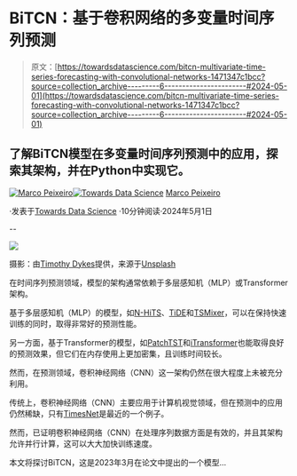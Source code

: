 # BiTCN：基于卷积网络的多变量时间序列预测

> 原文：[https://towardsdatascience.com/bitcn-multivariate-time-series-forecasting-with-convolutional-networks-1471347c1bcc?source=collection_archive---------6-----------------------#2024-05-01](https://towardsdatascience.com/bitcn-multivariate-time-series-forecasting-with-convolutional-networks-1471347c1bcc?source=collection_archive---------6-----------------------#2024-05-01)

## 了解BiTCN模型在多变量时间序列预测中的应用，探索其架构，并在Python中实现它。

[](https://medium.com/@marcopeixeiro?source=post_page---byline--1471347c1bcc--------------------------------)[![Marco Peixeiro](../Images/7cf0a81d87281d35ff47f51e3026a3e9.png)](https://medium.com/@marcopeixeiro?source=post_page---byline--1471347c1bcc--------------------------------)[](https://towardsdatascience.com/?source=post_page---byline--1471347c1bcc--------------------------------)[![Towards Data Science](../Images/a6ff2676ffcc0c7aad8aaf1d79379785.png)](https://towardsdatascience.com/?source=post_page---byline--1471347c1bcc--------------------------------) [Marco Peixeiro](https://medium.com/@marcopeixeiro?source=post_page---byline--1471347c1bcc--------------------------------)

·发表于[Towards Data Science](https://towardsdatascience.com/?source=post_page---byline--1471347c1bcc--------------------------------) ·10分钟阅读·2024年5月1日

--

![](../Images/b6f29593a7a517847ba11694535f6380.png)

摄影：由[Timothy Dykes](https://unsplash.com/@timothycdykes?utm_source=medium&utm_medium=referral)提供，来源于[Unsplash](https://unsplash.com/?utm_source=medium&utm_medium=referral)

在时间序列预测领域，模型的架构通常依赖于多层感知机（MLP）或Transformer架构。

基于多层感知机（MLP）的模型，如[N-HiTS](/all-about-n-hits-the-latest-breakthrough-in-time-series-forecasting-a8ddcb27b0d5)、[TiDE](/time-series-forecasting-with-tide-b043acc60f79)和[TSMixer](/tsmixer-the-latest-forecasting-model-by-google-2fd1e29a8ccb)，可以在保持快速训练的同时，取得非常好的预测性能。

另一方面，基于Transformer的模型，如[PatchTST](https://medium.com/towards-data-science/patchtst-a-breakthrough-in-time-series-forecasting-e02d48869ccc)和[iTransformer](/itransformer-the-latest-breakthrough-in-time-series-forecasting-d538ddc6c5d1)也能取得良好的预测效果，但它们在内存使用上更加密集，且训练时间较长。

然而，在预测领域，卷积神经网络（CNN）这一架构仍然在很大程度上未被充分利用。

传统上，卷积神经网络（CNN）主要应用于计算机视觉领域，但在预测中的应用仍然稀缺，只有[TimesNet](https://medium.com/towards-data-science/timesnet-the-latest-advance-in-time-series-forecasting-745b69068c9c)是最近的一个例子。

然而，已证明卷积神经网络（CNN）在处理序列数据方面是有效的，并且其架构允许并行计算，这可以大大加快训练速度。

本文将探讨BiTCN，这是2023年3月在论文中提出的一个模型…
